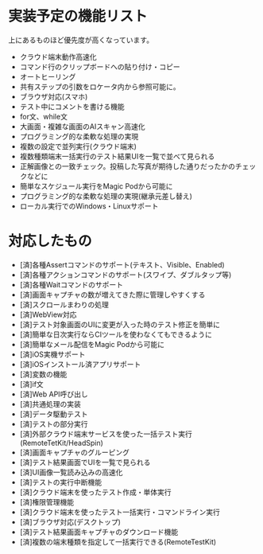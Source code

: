 # 実装予定の機能リスト

上にあるものほど優先度が高くなっています。

- クラウド端末動作高速化
- コマンド行のクリップボードへの貼り付け・コピー
- オートヒーリング
- 共有ステップの引数をロケータ内から参照可能に。
- ブラウザ対応(スマホ)
- テスト中にコメントを書ける機能
- for文、while文
- 大画面・複雑な画面のAIスキャン高速化
- プログラミング的な柔軟な処理の実現
- 複数の設定で並列実行(クラウド端末)
- 複数種類端末一括実行のテスト結果UIを一覧で並べて見られる
- 正解画像との一致チェック。投稿した写真が期待した通りだったかのチェックなどに
- 簡単なスケジュール実行をMagic Podから可能に
- プログラミング的な柔軟な処理の実現(継承元差し替え)
- ローカル実行でのWindows・Linuxサポート

# 対応したもの

- [済]各種Assertコマンドのサポート(テキスト、Visible、Enabled)
- [済]各種アクションコマンドのサポート(スワイプ、ダブルタップ等)
- [済]各種Waitコマンドのサポート
- [済]画面キャプチャの数が増えてきた際に管理しやすくする
- [済]スクロールまわりの処理
- [済]WebView対応
- [済]テスト対象画面のUIに変更が入った時のテスト修正を簡単に
- [済]簡単な日次実行ならCIツールを使わなくてもできるように
- [済]簡単なメール配信をMagic Podから可能に
- [済]iOS実機サポート
- [済]iOSインストール済アプリサポート
- [済]変数の機能
- [済]if文
- [済]Web API呼び出し
- [済]共通処理の実装
- [済]データ駆動テスト
- [済]テストの部分実行
- [済]外部クラウド端末サービスを使った一括テスト実行(RemoteTetKit/HeadSpin)
- [済]画面キャプチャのグルーピング
- [済]テスト結果画面でUIを一覧で見られる
- [済]UI画像一覧読み込みの高速化
- [済]テストの実行中断機能
- [済]クラウド端末を使ったテスト作成・単体実行
- [済]権限管理機能
- [済]クラウド端末を使ったテスト一括実行・コマンドライン実行
- [済]ブラウザ対応(デスクトップ)
- [済]テスト結果画面キャプチャのダウンロード機能
- [済]複数の端末種類を指定して一括実行できる(RemoteTestKit)
